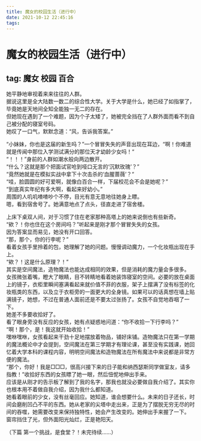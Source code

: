 ```yaml
---
title: 魔女的校园生活（进行中）
date: 2021-10-12 22:45:16
tags:
---
```

# 魔女的校园生活（进行中）
## tag: 魔女 校园 百合
她平静地审视着来来往往的人群。  
据说这里是全大陆数一数二的综合性大学。关于大学是什么，她已经了如指掌了，毕竟她是天地间全知全能独一无二的存在。  
但她现在遇到了一个难题，因为个子太矮了，她被完全挡在了人群外面而看不到自己被分配的寝室号码。  
她叹了一口气，默默念道：“风，告诉我答案。”  
  
“小妹妹，你也是这届的新生吗？”一个冒冒失失的声音出现在耳边，“啊！你难道就是传闻中那位入学测试满分的那位天才幼龄少女吗！“  
“！！！”身前的人群如潮水般向两边散开。  
“什么？这就是那个把面试官呛到哑口无言的‘沉默玫瑰’？”  
“竟然她就是在模拟实战中拿下十次击杀的‘血腥蔷薇’？“  
“哇，脸圆圆的好可爱啊，就像白百合一样，下届校花会不会是她呢？”  
“到底真实年纪有多大啊，看起来好幼小。”  
周围的人叽叽喳喳吵个不停，目光有意无意地往她身上瞟。  
嗯，看到宿舍号了。她满意地点了点头，径直走进了宿舍楼。  
  
上床下桌双人间，对于习惯了住在老家那种高塔上的她来说倒也有些新奇。  
“欸？！你也住在这个房间吗？”听起来是刚才那个冒冒失失的女孩。  
因为答案显而易见，她没有开口回答。  
“那，那个，你的行李呢？”  
看着女孩手里拎着的包，她理解了她的问题。慢慢调动魔力，一个化妆瓶出现在手上。  
“欸？！这是什么原理？！”  
其实是空间魔法，造物魔法也能达成相同的效果，但是消耗的魔力量会多很多。  
女孩微张着嘴，瞪大了眼睛，目不转睛地看着她装饰寝室的空间。必要的放在桌面上的镜子，衣柜里瞬间塞满看起来就价值不菲的衣服，架子上摆满了没有标签的化妆瓶类的东西，以及立于衣柜旁的一面更大的全身镜。如果可以的话真想在墙上贴满镜子，她想，不过在普通人面前还是不要太过张扬了。女孩不自觉地吞咽了一下。  
她差不多要收拾好了。  
看了眼身旁没有反应的女孩，她有点疑惑地问道：“你不收拾一下行李吗？”  
“啊！那个，是！我这就开始收拾！”  
嘿咻嘿咻，女孩看起来干劲十足地摆放着物品，铺好床铺。造物魔法只在第一学期的魔法概论中才会提到，空间魔法在第三学期才有理论课，甚至没有实践课，她回忆着大学本科的课程内容，明明空间魔法和造物魔法在所有魔法中来说都是非常方便的魔法。  
“那个，你好！我是□□□，很高兴接下来的日子能和纳西瑟斯同学做室友，请多指教！”收拾好东西的女孩瞟了她一眼，然后忸怩地伸出手来。  
应该是从刚才的告示板了解到了我的名字，那我也就没必要做自我介绍了。其实你也根本用不着做自我介绍，因为我什么都知道。  
她看着眼前的少女，没有丝毫回应。她知道，谁会想要什么。未来的日子还长，时间会磨削凹凸不平的东西。她从老家的尖塔中走出来，正是为了摆脱无穷无尽的时间的吞噬，她需要改变来保持独特性，她会产生改变的。她伸出手来握了一下。  
窗帘挡住了光，但外面阳光灿烂，正是艳阳天。  
  
（下篇 第一个挑战，是食堂？！未完待续……）  
